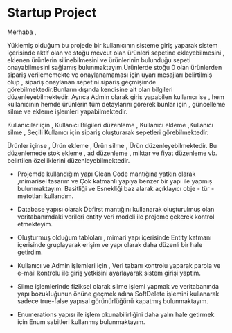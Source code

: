 # Startup Project

Merhaba ,

Yüklemiş olduğum bu projede bir kullanıcının sisteme giriş yaparak sistem içerisinde aktif olan ve stoğu mevcut olan ürünleri sepetine ekleyebilmesini , eklenen ürünlerin silinebilmesini ve ürünlerinin bulunduğu sepeti onayabilmesini sağlamış bulunmaktayım.Ürünlerde stoğu 0 olan ürünlerden sipariş verilememekte ve onaylanamaması için uyarı mesajları belirtilmiş olup , sipariş onaylanan sepetini sipariş geçmişimde görebilmektedir.Bunların dışında kendisine ait olan bilgileri düzenleyebilmektedir. Ayrıca Admin olarak giriş yapabilen kullanıcı ise , hem kullanıcının hemde ürünlerin tüm detaylarını görerek bunlar için , güncelleme silme ve ekleme işlemleri yapabilmektedir. 

Kullanıcılar için , Kullanıcı Bilgileri düzenleme , Kullanıcı ekleme ,Kullanıcı silme , Seçili Kullanıcı için sipariş oluşturarak sepetleri görebilmektedir.

Ürünler içinse , Ürün ekleme , Ürün silme , Ürün düzenleyebilmektedir. Bu düzenlemede stok ekleme , ad düzenleme , miktar ve fiyat düzenleme vb. belirtilen özelliklerini düzenleyebilmektedir.

* Projemde kullandığım yapı Clean Code mantığına yatkın olarak ,mimarisel tasarım ve Çok katmanlı yapıya benzer bir yapı  ile yapmış bulunmaktayım. Basitliği ve Esnekliği baz alarak açıklayıcı obje - tür - metotları kullandım.

* Database yapısı olarak  Dbfirst mantığını kullanarak oluşturulmuş olan veritabanımdaki verileri  entity veri modeli ile projeme çekerek kontrol etmekteyim.

* Oluşturmuş olduğum tabloları , mimari yapı içerisinde Entity katmanı içerisinde gruplayarak erişim ve yapı olarak daha düzenli bir hale getirdim.

* Kullanıcı ve Admin işlemleri için , Veri tabanı kontrolu yaparak parola ve e-mail kontrolu ile giriş yetkisini ayarlayarak sistem girişi yaptım.

* Silme işlemlerinde fiziksel olarak silme işlemi yapmak ve veritabanında yapı bozukluğunun önüne geçmek adına SoftDelete işlemini kullanarak sadece true-false yapısal görünürlüğünü kapatmış bulunmaktayım.

* Enumerations yapısı ile işlem okunabilirliğini daha yalın hale getirmek için  Enum sabitleri kullanmış bulunmaktayım.
